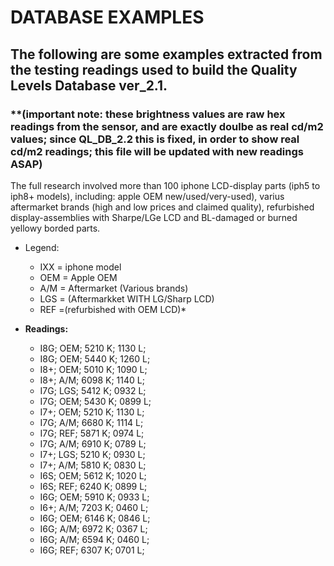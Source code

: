 # **DATABASE EXAMPLES**

## The following are some examples extracted from the testing readings used to build the Quality Levels Database ver_2.1.

### **(important note: these brightness values are raw hex readings from the sensor, and are exactly doulbe as real cd/m2 values;              since QL_DB_2.2 this is fixed, in order to show real cd/m2 readings; this file will be updated with new readings ASAP)


The full research involved more than 100 iphone LCD-display parts (iph5 to iph8+ models), including: apple OEM new/used/very-used),
varius aftermarket brands (high and low prices and claimed quality), refurbished display-assemblies with Sharpe/LGe LCD and BL-damaged
or burned yellowy borded parts.

- Legend:
  - IXX = iphone model
  - OEM = Apple OEM 
  - A/M = Aftermarket (Various brands)
  - LGS = (Aftermarkket WITH LG/Sharp LCD)
  - REF =(refurbished with OEM LCD)*

- **Readings:**
  - I8G; OEM; 5210 K; 1130 L;
  - I8G; OEM; 5440 K; 1260 L;
  - I8+; OEM; 5010 K; 1090 L;
  - I8+; A/M; 6098 K; 1140 L;
  - I7G; LGS; 5412 K; 0932 L;
  - I7G; OEM; 5430 K; 0899 L;
  - I7+; OEM; 5210 K; 1130 L;
  - I7G; A/M; 6680 K; 1114 L;
  - I7G; REF; 5871 K; 0974 L;
  - I7G; A/M; 6910 K; 0789 L;
  - I7+; LGS; 5210 K; 0930 L;
  - I7+; A/M; 5810 K; 0830 L;
  - I6S; OEM; 5612 K; 1020 L;
  - I6S; REF; 6240 K; 0899 L;
  - I6G; OEM; 5910 K; 0933 L;
  - I6+; A/M; 7203 K; 0460 L;
  - I6G; OEM; 6146 K; 0846 L;
  - I6G; A/M; 6972 K; 0367 L;
  - I6G; A/M; 6594 K; 0460 L;
  - I6G; REF; 6307 K; 0701 L;
